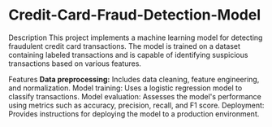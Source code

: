 # Credit-Card-Fraud-Detection-Model

Description
This project implements a machine learning model for detecting fraudulent credit card transactions. The model is trained on a dataset containing labeled transactions and is capable of identifying suspicious transactions based on various features.

Features
<b>Data preprocessing:</b> Includes data cleaning, feature engineering, and normalization.
Model training: Uses a logistic regression model to classify transactions.
Model evaluation: Assesses the model's performance using metrics such as accuracy, precision, recall, and F1 score.
Deployment: Provides instructions for deploying the model to a production environment.
